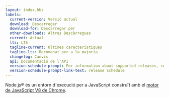 ```yaml
---
layout: index.hbs
labels:
  current-version: Versió actual
  download: Descarregar
  download-for: Descarregar per
  other-downloads: Altres Descàrregues
  current: Actual
  lts: LTS
  tagline-current: Últimes característiques
  tagline-lts: Recomanat per a la majoria
  changelog: Canvis
  api: Documentació de l'API
  version-schedule-prompt: For information about supported releases, see the
  version-schedule-prompt-link-text: release schedule
---
```


Node.js® és un entorn d'execució per a JavaScript construït amb el [motor de JavaScript V8 de Chrome](https://v8.dev/).

